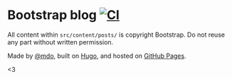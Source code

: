 # Bootstrap blog [![CI](https://github.com/twbs/blog/actions/workflows/ci.yml/badge.svg)](https://github.com/twbs/blog/actions/workflows/ci.yml?query=workflow%3ACI+branch%3Amain)

All content within `src/content/posts/` is copyright Bootstrap. Do not reuse any part without written permission.

Made by [@mdo](https://twitter.com/mdo), built on [Hugo](https://github.com/gohugoio/hugo), and hosted on [GitHub Pages](https://pages.github.com/).

<3
